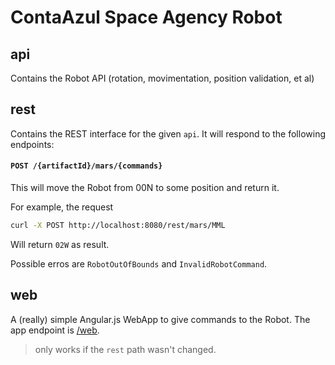 ContaAzul Space Agency Robot
==========

## api

Contains the Robot API (rotation, movimentation, position validation, et al)

## rest

Contains the REST interface for the given `api`. It will respond to the
following endpoints:

#### `POST /{artifactId}/mars/{commands}`

This will move the Robot from 00N to some position and return it.

For example, the request

```bash
curl -X POST http://localhost:8080/rest/mars/MML
```

Will return `02W` as result.

Possible erros are `RobotOutOfBounds` and `InvalidRobotCommand`.

## web

A (really) simple Angular.js WebApp to give commands to the Robot. The app
endpoint is [/web](http://localhost:8080/web).

> only works if the `rest` path wasn't changed.
